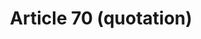 ---
title: "Article 70 (quotation)"
draft: false
exceptions:
- info53k
memberstates:
- IT
score: 3
compensation:
- 
remarks: |
 


link: ""
---
